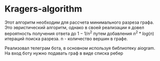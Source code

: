# Kragers-algorithm

Этот алгоритм необходим для рассчета минимального разреза графа. Это эвристический алгоритм, однако в своей реализации я довел вероятность получения ответа до $1 - 1/n^2$ путем добавления $n^2*log(n)$ итераций поиска разреза. n - количество вершин в графе.

Реализовал телеграм бота, в основном используя библиотеку aiogram. На вход боту нужно подавать граф в виде списка ребер
